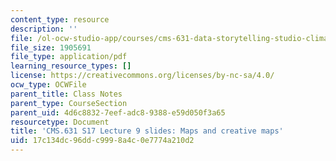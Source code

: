 ```yaml
---
content_type: resource
description: ''
file: /ol-ocw-studio-app/courses/cms-631-data-storytelling-studio-climate-change-spring-2017/17c134dc96ddc9998a4c0e7774a210d2_MITCMS_631s17_lec9_maps.pdf
file_size: 1905691
file_type: application/pdf
learning_resource_types: []
license: https://creativecommons.org/licenses/by-nc-sa/4.0/
ocw_type: OCWFile
parent_title: Class Notes
parent_type: CourseSection
parent_uid: 4d6c8832-7eef-adc8-9388-e59d050f3a65
resourcetype: Document
title: 'CMS.631 S17 Lecture 9 slides: Maps and creative maps'
uid: 17c134dc-96dd-c999-8a4c-0e7774a210d2
---
```

